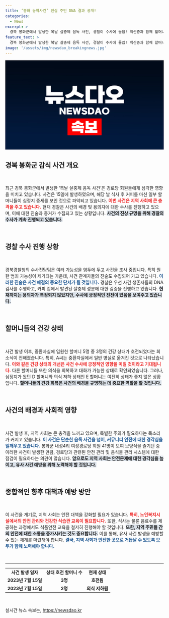 ```yaml
---
title: ‘봉화 농약사건’ 진실 주민 DNA 결과 공개!
categories:
  - News
excerpt: >
  경북 봉화군에서 발생한 복날 살충제 음독 사건, 경찰이 수사에 돌입! 백신증과 함께 할머니들의 호전 소식도 전해져. 용의자는 여전히 미상, 긴장감 감도는 수사 현장! 클릭하고 사건의 전말을 확인하세요!
feature_text: >
  경북 봉화군에서 발생한 복날 살충제 음독 사건, 경찰이 수사에 돌입! 백신증과 함께 할머니들의 호전 소식도 전해져. 용의자는 여전히 미상, 긴장감 감도는 수사 현장! 클릭하고 사건의 전말을 확인하세요!
image: '/assets/img/newsdao_breakingnews.jpg'
---
```


<p><img src="/assets/img/newsdao_breakingnews.jpg" alt="implanttips 속보" /></p>

<h2 data-ke-size="size26">경북 봉화군 감식 사건 개요</h2>

<p data-ke-size="size16">&nbsp;</p>

<p>최근 경북 봉화군에서 발생한 ‘복날 살충제 음독 사건’은 경로당 회원들에게 심각한 영향을 미치고 있습니다. 사건은 15일에 발생하였으며, 해당 날 식사 후 커피를 마신 일부 할머니들이 심정지 증세를 보인 것으로 파악되고 있습니다. <b><span style="color: #ee2323;">이번 사건은 지역 사회에 큰 충격을 주고 있습니다.</span></b> 현재 경찰은 사건의 배경 및 용의자에 대한 수사를 진행하고 있으며, 이에 대한 진술과 증거가 수집되고 있는 상황입니다. <b><span style="background-color: #21538527;">사건의 진상 규명을 위해 경찰의 수사가 계속 진행되고 있습니다.</span></b></p>

<p data-ke-size="size16">&nbsp;</p>

<h2 data-ke-size="size26">경찰 수사 진행 상황</h2>

<p data-ke-size="size16">&nbsp;</p>

<p>경북경찰청의 수사전담팀은 여러 가능성을 염두에 두고 사건을 조사 중입니다. 특히 원한 범죄 가능성이 제기되는 가운데, 사건 관계자들의 진술도 수집되어 가고 있습니다. <b><span style="color: #1a5490;">이러한 진술은 사건 해결의 중요한 단서가 될 것입니다.</span></b> 경찰은 우선 사건 생존자들의 DNA 검사를 수행하고, 커피 컵에서 발견된 살충제 성분에 대한 검증을 진행하고 있습니다. <b><span style="background-color: #21538527;">현재까지는 용의자가 특정되지 않았지만, 수사에 긍정적인 진전이 있음을 보여주고 있습니다.</span></b></p>

<p data-ke-size="size16">&nbsp;</p>

<h2 data-ke-size="size26">할머니들의 건강 상태</h2>

<p data-ke-size="size16">&nbsp;</p>

<p>사건 발생 이후, 중환자실에 입원한 할머니 5명 중 3명의 건강 상태가 호전되었다는 희소식이 전해졌습니다. 특히, A씨는 중환자실에서 일반 병실로 옮겨진 것으로 나타났습니다. <b><span style="color: #ee2323;">이와 같은 건강 상태의 개선은 사건 수사에 긍정적인 영향을 미칠 것이라고 기대됩니다.</span></b> 다른 할머니들 또한 의식을 회복하고 대화가 가능한 상태로 확인되었습니다. 그러나, 심정지가 왔던 D 할머니와 의식 저하 상태인 E 할머니는 여전히 상태가 좋지 않은 상황입니다. <b><span style="background-color: #21538527;">할머니들의 건강 회복은 사건의 배경을 규명하는 데 중요한 역할을 할 것입니다.</span></b></p>

<p data-ke-size="size16">&nbsp;</p>

<h2 data-ke-size="size26">사건의 배경과 사회적 영향</h2>

<p data-ke-size="size16">&nbsp;</p>

<p>사건 발생 후, 지역 사회는 큰 충격을 느끼고 있으며, 특별한 주의가 필요하다는 목소리가 커지고 있습니다. <b><span style="color: #1a5490;">이 사건은 단순한 음독 사건을 넘어, 커뮤니티 안전에 대한 경각심을 일깨우고 있습니다.</span></b> 봉화군 내성4리 여성경로당 회원 41명이 모여 보양식을 즐기던 중 이러한 사건이 발생한 만큼, 경로당과 관련된 안전 관리 및 음식물 관리 시스템에 대한 점검이 필요하다는 의견이 많습니다. <b><span style="background-color: #21538527;">앞으로도 지역 사회는 안전문제에 대한 경각심을 높이고, 유사 사건 예방을 위해 노력해야 할 것입니다.</span></b></p>

<p data-ke-size="size16">&nbsp;</p>

<h2 data-ke-size="size26">종합적인 향후 대책과 예방 방안</h2>

<p data-ke-size="size16">&nbsp;</p>

<p>이 사건을 계기로, 지역 사회는 안전 대책을 강화할 필요가 있습니다. <b><span style="color: #ee2323;">특히, 노인복지시설에서의 안전 관리와 건강한 식습관 교육이 필요합니다.</span></b> 또한, 식사는 물론 음료수를 제공하는 과정에서도 식품안전 교육을 철저히 진행해야 할 것입니다. <b><span style="background-color: #21538527;">또한, 지역 주민들 간의 안전에 대한 소통을 증가시키는 것도 중요합니다.</span></b> 이를 통해, 유사 사건 발생을 예방할 수 있는 체계를 마련해야 합니다. <b><span style="color: #1a5490;">결국, 지역 사회가 안전한 곳으로 거듭날 수 있도록 모두가 함께 노력해야 합니다.</span></b></p>

<p data-ke-size="size16">&nbsp;</p>

<hr/>

<table style="width: 100%;">
    <tr>
        <td style="text-align: center; height: 17px;"><b>사건 발생 일자</b></td>
        <td style="text-align: center; height: 17px;"><b>상태 호전 할머니 수</b></td>
        <td style="text-align: center; height: 17px;"><b>현재 상태</b></td>
    </tr>
    <tr>
        <td style="text-align: center; height: 17px;"><b>2023년 7월 15일</b></td>
        <td style="text-align: center; height: 17px;"><b>3명</b></td>
        <td style="text-align: center; height: 17px;"><b>호전됨</b></td>
    </tr>
    <tr>
        <td style="text-align: center; height: 17px;"><b>2023년 7월 15일</b></td>
        <td style="text-align: center; height: 17px;"><b>2명</b></td>
        <td style="text-align: center; height: 17px;"><b>의식 저하됨</b></td>
    </tr>
</table>

<p data-ke-size="size16">&nbsp;</p>
실시간 뉴스 속보는, <a href="https://newsdao.kr" rel="dofollow">https://newsdao.kr</a>


